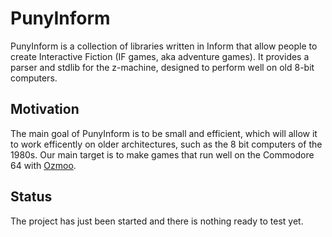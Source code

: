 # PunyInform

PunyInform is a collection of libraries written in Inform that allow people to create Interactive Fiction (IF games, aka adventure games). It provides a parser and stdlib for the z-machine, designed to perform well on old 8-bit computers. 

## Motivation

The main goal of PunyInform is to be small and efficient, which will allow it to work efficently on older architectures, such as the 8 bit computers of the 1980s. Our main target is to make games that run well on the Commodore 64 with [Ozmoo](https://github.com/johanberntsson/ozmoo/).


## Status

The project has just been started and there is nothing ready to test yet.

